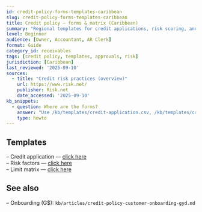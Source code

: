 ```yaml
---
id: credit-policy-forms-templates-caribbean
slug: credit-policy-forms-templates-caribbean
title: Credit policy — forms & matrix (Caribbean)
summary: "Regional templates for credit applications, risk scoring, and approval limits. Includes CSVs for application, risk factors, and limit matrix."
level: Beginner
audience: [Owner, Accountant, AR Clerk]
format: Guide
category_id: receivables
tags: [credit policy, templates, approvals, risk]
jurisdiction: [Caribbean]
last_reviewed: '2025-09-10'
sources:
  - title: "Credit risk practices (overview)"
    url: https://www.risk.net/
    publisher: Risk.net
    date_accessed: '2025-09-10'
kb_snippets:
  - question: Where are the forms?
    answer: "Use /kb/templates/credit-application.csv, /kb/templates/credit-risk-factors.csv, and /kb/templates/credit-limit-matrix.csv."
    type: howto
---
```


## Templates
– Credit application — [click here](/kb/templates/credit-application.csv)  
– Risk factors — [click here](/kb/templates/credit-risk-factors.csv)  
– Limit matrix — [click here](/kb/templates/credit-limit-matrix.csv)

## See also
– Onboarding (G$): `kb/articles/credit-policy-customer-onboarding-gyd.md`

